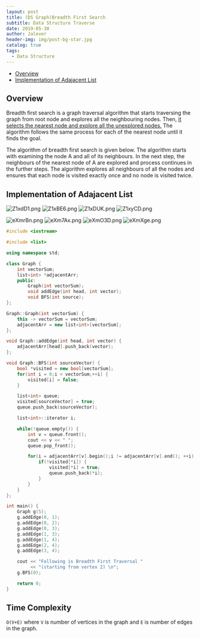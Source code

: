 ```yaml
---
layout: post
title: (DS Graph)Breadth First Search
subtitle: Data Structure Traverse
date: 2019-05-30
author: Jalever
header-img: img/post-bg-star.jpg
catalog: true
tags:
  - Data Structure
---
```


- [Overview](#overview)
- [Implementation of Adajacent List](#implementation-of-adajacent-list)

## Overview
Breadth first search is a graph traversal algorithm that starts traversing the graph from root node and explores all the neighbouring nodes. Then, <ins>it selects the nearest node and explore all the unexplored nodes.</ins> The algorithm follows the same process for each of the nearest node until it finds the goal.

The algorithm of breadth first search is given below. The algorithm starts with examining the node A and all of its neighbours. In the next step, the neighbours of the nearest node of A are explored and process continues in the further steps. The algorithm explores all neighbours of all the nodes and ensures that each node is visited exactly once and no node is visited twice.

## Implementation of Adajacent List
![Z1xdD1.png](https://s2.ax1x.com/2019/06/30/Z1xdD1.png)
![Z1xBE6.png](https://s2.ax1x.com/2019/06/30/Z1xBE6.png)
![Z1xDUK.png](https://s2.ax1x.com/2019/06/30/Z1xDUK.png)
![Z1xyCD.png](https://s2.ax1x.com/2019/06/30/Z1xyCD.png)

![eXmrBn.png](https://s2.ax1x.com/2019/08/10/eXmrBn.png)
![eXm7Ax.png](https://s2.ax1x.com/2019/08/10/eXm7Ax.png)
![eXmO3D.png](https://s2.ax1x.com/2019/08/10/eXmO3D.png)
![eXmXge.png](https://s2.ax1x.com/2019/08/10/eXmXge.png)
```cpp
#include <iostream>

#include <list>

using namespace std;

class Graph {
    int vectorSum;
    list<int> *adjacentArr;
    public:
        Graph(int vectorSum);
        void addEdge(int head, int vector);
        void BFS(int source);
};

Graph::Graph(int vectorSum) {
    this -> vectorSum = vectorSum;
    adjacentArr = new list<int>[vectorSum];
};

void Graph::addEdge(int head, int vector) {
    adjacentArr[head].push_back(vector);
};

void Graph::BFS(int sourceVector) {
    bool *visited = new bool[vectorSum];
    for(int i = 0;i < vectorSum;++i) {
        visited[i] = false;
    }

    list<int> queue;
    visited[sourceVector] = true;
    queue.push_back(sourceVector);

    list<int>::iterator i;

    while(!queue.empty()) {
        int v = queue.front();
        cout << v << " ";
        queue.pop_front();

        for(i = adjacentArr[v].begin();i != adjacentArr[v].end(); ++i) {
            if(!visited[*i]) {
                visited[*i] = true;
                queue.push_back(*i);
            }
        }
    }
};

int main() {
    Graph g(5);
    g.addEdge(0, 1);
    g.addEdge(0, 2);
    g.addEdge(0, 3);
    g.addEdge(1, 3);
    g.addEdge(1, 4);
    g.addEdge(2, 4);
    g.addEdge(3, 4);

    cout << "Following is Breadth First Traversal "
         << "(starting from vertex 2) \n";
    g.BFS(0);

    return 0;
}
```

## Time Complexity
`O(V+E)` where `V` is number of vertices in the graph and `E` is number of edges in the graph.
